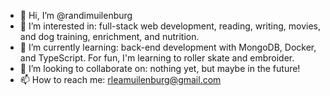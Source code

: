 - 👋 Hi, I’m @randimuilenburg
- 👀 I’m interested in: full-stack web development, reading, writing, movies, and dog training, enrichment, and nutrition.
- 🌱 I’m currently learning: back-end development with MongoDB, Docker, and TypeScript. For fun, I'm learning to roller skate and embroider.
- 💞️ I’m looking to collaborate on: nothing yet, but maybe in the future!
- 📫 How to reach me: rleamuilenburg@gmail.com

<!---
randimuilenburg/randimuilenburg is a ✨ special ✨ repository because its `README.md` (this file) appears on your GitHub profile.
You can click the Preview link to take a look at your changes.
--->
